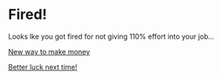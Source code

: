 # Fired!

Looks lke you got fired for not giving 110% effort into your job...

[New way to make money](invest.md)

[Better luck next time!](../alarmring.md)
